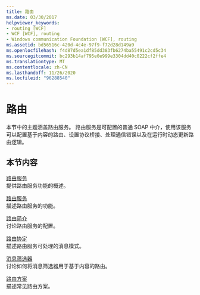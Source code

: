 ```yaml
---
title: 路由
ms.date: 03/30/2017
helpviewer_keywords:
- routing [WCF]
- WCF [WCF], routing
- Windows communication Foundation [WCF], routing
ms.assetid: bd56516c-420d-4c4e-97f9-f72d28d149a9
ms.openlocfilehash: f4d87d5ea1df85dd383fb6274ba55491c2cd5c34
ms.sourcegitcommit: bc293b14af795e0e999e3304dd40c0222cf2ffe4
ms.translationtype: MT
ms.contentlocale: zh-CN
ms.lasthandoff: 11/26/2020
ms.locfileid: "96288540"
---
```

# <a name="routing"></a>路由

本节中的主题涵盖路由服务。 路由服务是可配置的普通 SOAP 中介，使用该服务可以配置基于内容的路由、设置协议桥接、处理通信错误以及在运行时动态更新路由逻辑。  
  
## <a name="in-this-section"></a>本节内容  

 [路由服务](routing-service.md)  
 提供路由服务功能的概述。  
  
 [路由服务](routing-service.md)  
 描述路由服务的功能。  
  
 [路由简介](routing-introduction.md)  
 讨论路由服务的配置。  
  
 [路由协定](routing-contracts.md)  
 描述路由服务可处理的消息模式。  
  
 [消息筛选器](message-filters.md)  
 讨论如何将消息筛选器用于基于内容的路由。  
  
 [路由方案](routing-scenarios.md)  
 描述常见路由方案。

